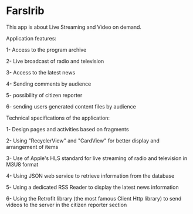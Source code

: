 # FarsIrib
This app is about Live Streaming and Video on demand.

Application features:

1- Access to the program archive

2- Live broadcast of radio and television

3- Access to the latest news

4- Sending comments by audience 

5- possibility of citizen reporter

6- sending users generated content files by audience

Technical specifications of the application:

1- Design pages and activities based on fragments

2- Using "RecyclerView" and "CardView" for better display and arrangement of items

3- Use of Apple's HLS standard for live streaming of radio and television in M3U8 format

4- Using JSON web service to retrieve information from the database

5- Using a dedicated RSS Reader to display the latest news information

6- Using the Retrofit library (the most famous Client Http library) to send videos to the server in the citizen reporter section




